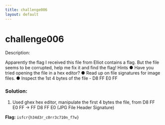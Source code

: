```yaml
---
title: challenge006
layout: default
---
```


# challenge006

Description: 

Apparently the flag I received this file from Elliot contains a flag. But the file seems to be corrupted, help me fix it and find the flag! Hints ● Have you tried opening the file in a hex editor? ● Read up on file signatures for image files. ● Inspect the 1st 4 bytes of the file - D8 FF E0 FF

### Solution:

1. Used ghex hex editor, manipulate the first 4 bytes the file, from D8 FF E0 FF -> FF D8 FF E0 (JPG File Header Signature)

**Flag:** `isfcr{h34d3r_c0rr3c710n_f7w}`


